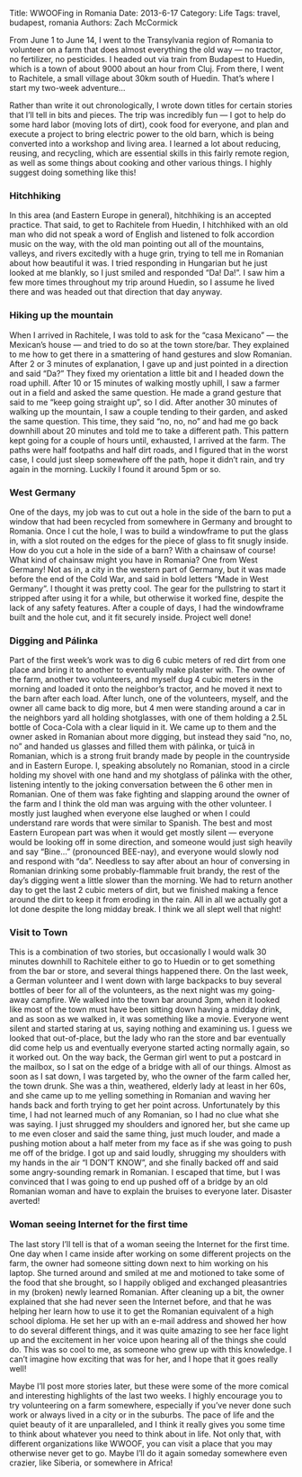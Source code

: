 Title: WWOOFing in Romania
Date: 2013-6-17
Category: Life
Tags: travel, budapest, romania
Authors: Zach McCormick

From June 1 to June 14, I went to the Transylvania region of Romania to volunteer on a farm that does almost
everything the old way — no tractor, no fertilizer, no pesticides. I headed out via train from Budapest to Huedin,
which is a town of about 9000 about an hour from Cluj. From there, I went to Rachitele, a small village about 30km
south of Huedin. That’s where I start my two-week adventure…

Rather than write it out chronologically, I wrote down titles for certain stories that I’ll tell in bits and
pieces. The trip was incredibly fun — I got to help do some hard labor (moving lots of dirt), cook food for
everyone, and plan and execute a project to bring electric power to the old barn, which is being converted into
a workshop and living area. I learned a lot about reducing, reusing, and recycling, which are essential skills in
this fairly remote region, as well as some things about cooking and other various things. I highly suggest doing
something like this!

### Hitchhiking

In this area (and Eastern Europe in general), hitchhiking is an accepted practice. That said, to get to Rachitele
from Huedin, I hitchhiked with an old man who did not speak a word of English and listened to folk accordion music
on the way, with the old man pointing out all of the mountains, valleys, and rivers excitedly with a huge grin,
trying to tell me in Romanian about how beautiful it was. I tried responding in Hungarian but he just looked at me
blankly, so I just smiled and responded “Da! Da!”. I saw him a few more times throughout my trip around Huedin,
so I assume he lived there and was headed out that direction that day anyway.

### Hiking up the mountain

When I arrived in Rachitele, I was told to ask for the “casa Mexicano” — the Mexican’s house — and
tried to do so at the town store/bar. They explained to me how to get there in a smattering of hand gestures and
slow Romanian. After 2 or 3 minutes of explanation, I gave up and just pointed in a direction and said “Da?”
They fixed my orientation a little bit and I headed down the road uphill. After 10 or 15 minutes of walking mostly
uphill, I saw a farmer out in a field and asked the same question. He made a grand gesture that said to me “keep
going straight up”, so I did. After another 30 minutes of walking up the mountain, I saw a couple tending to
their garden, and asked the same question. This time, they said “no, no, no” and had me go back downhill about
20 minutes and told me to take a different path. This pattern kept going for a couple of hours until, exhausted,
I arrived at the farm. The paths were half footpaths and half dirt roads, and I figured that in the worst case,
I could just sleep somewhere off the path, hope it didn’t rain, and try again in the morning. Luckily I found
it around 5pm or so.

### West Germany

One of the days, my job was to cut out a hole in the side of the barn to put a window that had been recycled from
somewhere in Germany and brought to Romania. Once I cut the hole, I was to build a windowframe to put the glass in,
with a slot routed on the edges for the piece of glass to fit snugly inside. How do you cut a hole in the side of a
barn? With a chainsaw of course! What kind of chainsaw might you have in Romania? One from West Germany! Not as in,
a city in the western part of Germany, but it was made before the end of the Cold War, and said in bold letters
“Made in West Germany”. I thought it was pretty cool. The gear for the pullstring to start it stripped after
using it for a while, but otherwise it worked fine, despite the lack of any safety features. After a couple of days,
I had the windowframe built and the hole cut, and it fit securely inside. Project well done!

### Digging and Pálinka

Part of the first week’s work was to dig 6 cubic meters of red dirt from one place and bring it to another to
eventually make plaster with. The owner of the farm, another two volunteers, and myself dug 4 cubic meters in the
morning and loaded it onto the neighbor’s tractor, and he moved it next to the barn after each load. After lunch,
one of the volunteers, myself, and the owner all came back to dig more, but 4 men were standing around a car in the
neighbors yard all holding shotglasses, with one of them holding a 2.5L bottle of Coca-Cola with a clear liquid in
it. We came up to them and the owner asked in Romanian about more digging, but instead they said “no, no, no”
and handed us glasses and filled them with pálinka, or ţuică in Romanian, which is a strong fruit brandy made
by people in the countryside and in Eastern Europe. I, speaking absolutely no Romanian, stood in a circle holding
my shovel with one hand and my shotglass of pálinka with the other, listening intently to the joking conversation
between the 6 other men in Romanian. One of them was fake fighting and slapping around the owner of the farm and I
think the old man was arguing with the other volunteer. I mostly just laughed when everyone else laughed or when
I could understand rare words that were similar to Spanish. The best and most Eastern European part was when it
would get mostly silent — everyone would be looking off in some direction, and someone would just sigh heavily
and say “Bine…” (pronounced BEE-nay), and everyone would slowly nod and respond with “da”. Needless to
say after about an hour of conversing in Romanian drinking some probably-flammable fruit brandy, the rest of the
day’s digging went a little slower than the morning. We had to return another day to get the last 2 cubic meters
of dirt, but we finished making a fence around the dirt to keep it from eroding in the rain. All in all we actually
got a lot done despite the long midday break. I think we all slept well that night!

### Visit to Town

This is a combination of two stories, but occasionally I would walk 30 minutes downhill to Rachitele either to go
to Huedin or to get something from the bar or store, and several things happened there. On the last week, a German
volunteer and I went down with large backpacks to buy several bottles of beer for all of the volunteers, as the next
night was my going-away campfire. We walked into the town bar around 3pm, when it looked like most of the town must
have been sitting down having a midday drink, and as soon as we walked in, it was something like a movie. Everyone
went silent and started staring at us, saying nothing and examining us. I guess we looked that out-of-place, but the
lady who ran the store and bar eventually did come help us and eventually everyone started acting normally again,
so it worked out. On the way back, the German girl went to put a postcard in the mailbox, so I sat on the edge of
a bridge with all of our things. Almost as soon as I sat down, I was targeted by, who the owner of the farm called
her, the town drunk. She was a thin, weathered, elderly lady at least in her 60s, and she came up to me yelling
something in Romanian and waving her hands back and forth trying to get her point across. Unfortunately by this
time, I had not learned much of any Romanian, so I had no clue what she was saying. I just shrugged my shoulders
and ignored her, but she came up to me even closer and said the same thing, just much louder, and made a pushing
motion about a half meter from my face as if she was going to push me off of the bridge. I got up and said loudly,
shrugging my shoulders with my hands in the air “I DON’T KNOW”, and she finally backed off and said some
angry-sounding remark in Romanian. I escaped that time, but I was convinced that I was going to end up pushed off
of a bridge by an old Romanian woman and have to explain the bruises to everyone later. Disaster averted!

### Woman seeing Internet for the first time

The last story I’ll tell is that of a woman seeing the Internet for the first time. One day when I came inside
after working on some different projects on the farm, the owner had someone sitting down next to him working
on his laptop. She turned around and smiled at me and motioned to take some of the food that she brought, so I
happily obliged and exchanged pleasantries in my (broken) newly learned Romanian. After cleaning up a bit, the
owner explained that she had never seen the Internet before, and that he was helping her learn how to use it to
get the Romanian equivalent of a high school diploma. He set her up with an e-mail address and showed her how to
do several different things, and it was quite amazing to see her face light up and the excitement in her voice
upon hearing all of the things she could do. This was so cool to me, as someone who grew up with this knowledge. I
can’t imagine how exciting that was for her, and I hope that it goes really well!

Maybe I’ll post more stories later, but these were some of the more comical and interesting highlights of the last
two weeks. I highly encourage you to try volunteering on a farm somewhere, especially if you’ve never done such
work or always lived in a city or in the suburbs. The pace of life and the quiet beauty of it are unparalleled,
and I think it really gives you some time to think about whatever you need to think about in life. Not only that,
with different organizations like WWOOF, you can visit a place that you may otherwise never get to go. Maybe I’ll
do it again someday somewhere even crazier, like Siberia, or somewhere in Africa!
